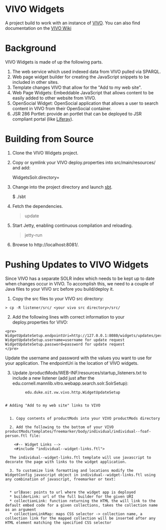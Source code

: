 # VIVO Widgets

A project build to work with an instance of [VIVO](http://vivoweb.org/).  You can also find documentation on the [VIVO Wiki](http://sourceforge.net/apps/mediawiki/vivo/index.php?title=VIVO_Widgets)

# Background

VIVO Widgets is made of up the following parts.

  1. The web service which used indexed data from VIVO pulled via SPARQL.
  1. Web page widget builder for creating the JavaScript snippets to be included in other sites.
  1. Template changes VIVO that allow for the "Add to my web site".
  1. Web Page Widgets: Embeddable JavaScript that allows content to be easily added to other website from VIVO.
  1. OpenSocial Widget: OpenSocial application that allows a user to search content in VIVO from their OpenSocial container.
  1. JSR 286 Portlet: provide an portlet that can be deployed to JSR compliant portal (like [Liferay](http://www.liferay.com/)).


# Building from Source

  1. Clone the VIVO Widgets project.

  2. Copy or symlink your VIVO deploy.properties into src/main/resources/ and add:

      WidgetsSolr.directory=<path to the solr directory in the vivo_widgets project>

  3. Change into the project directory and launch [sbt](http://code.google.com/p/simple-build-tool).

      $ ./sbt

  4. Fetch the dependencies.

      > update

  5. Start Jetty, enabling continuous compilation and reloading.

      > jetty-run

  6. Browse to http://localhost:8081/.
  
# Pushing Updates to VIVO Widgets

Since VIVO has a separate SOLR index which needs to be kept up to date when changes occur in VIVO.  To accomplish this, we need to a couple of Java files to your VIVO src before you build/deploy it.

  1. Copy the src files to your VIVO src directory:
  
    > cp -R listener/src/ <your vivo src directory>/src/
      
  2. Add the following lines with correct information to your deploy.properties for VIVO:
  
    <pre>
    WidgetUpdateSetup.endpointUri=http://127.0.0.1:8080/widgets/updates/person/uri
    WidgetUpdateSetup.username=username for update request
    WidgetUpdateSetup.password=password for update request
    </pre>
      
  Update the username and password with the values you want to use for your application.  The endpointUri is the location of VIVO widgets.
  
  3. Update <your vivo src directory>/productMods/WEB-INF/resources/startup\_listeners.txt to include a new listener (add just after the edu.cornell.mannlib.vitro.webapp.search.solr.SolrSetup):

```
         edu.duke.oit.vw.vivo.http.WidgetUpdateSetup
```
```

# Adding "Add to my web site" links to VIVO


  1. Copy contents of productMods into your VIVO productMods directory

  2. Add the following to the bottom of your VIVO productMods/templates/freemarker/body/individual/individual--foaf-person.ftl file:

    <#-- Widget Links -->
    <#include "individual--widget-links.ftl">

  The individual--widget-links.ftl template will use javascript to decorate the page with links to the widget application.

  3. To customize link formatting and locations modify the WidgetConfig javascript object in individual--widget-links.ftl using any combination of javascript, freemarker or text:


  * urlBase: points to url where the widget app is deployed
  * builderLink: url of the full builder for the given URI
  * collectionLink: function returning the HTML the will link to the default embed code for a given collections, takes the collection name as an argument
  * collectionLinkMap: maps CSS selector -> collection name, a collection link for the mapped collection will be inserted after any HTML element matching the specified CSS selector
